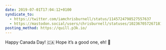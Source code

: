 ```yaml
---
date: 2019-07-01T17:04:12+0100
syndicate_to:
  - https://twitter.com/iamchrisburnell/status/1145724798527557637
  - https://mastodon.social/users/chrisburnell/statuses/102367057267181454
posting_method: https://quill.p3k.io/
---
```


Happy Canada Day! 🇨🇦 Hope it’s a good one, eh! 🍁
